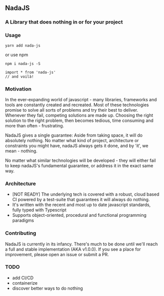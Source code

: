 ## NadaJS
### A Library that does nothing in or for your project

### Usage

```
yarn add nada-js
```

or use npm

```
npm i nada-js -S
```

```
import * from 'nada-js'
// and voilà!
```

### Motivation
In the ever-expanding world of javascript - many libraries, frameworks and tools are constantly created and recreated.
Most of these technologies promise to solve all sorts of problems and try their best to deliver.
Whenever they fail, competing solutions are made up.
Choosing the right solution to the right problem, then becomes tedious, time consuming and more than often - frustrating.

NadaJS gives a single guarantee: Aside from taking space, it will do absolutely nothing.
No matter what kind of project, architecture or constraints you might have, nadaJS always gets it done, and by 'it', we mean - nothing. 

No matter what similar technologies will be developed - they will either fail to keep nadaJS's fundamental guarantee, or address it in the exact same way. 

### Architecture
- [NOT READY] The underlying tech is covered with a robust, cloud based CI powered by a test-suite that guarantees it will always do nothing.
- It's written with the recent and most up to date javascript standards, fully typed with Typescript
- Supports object-oriented, procedural and functional programming paradigms

### Contributing
NadaJS is currently in its infancy.
There's much to be done until we'll reach a full and stable implementation (AKA v1.0.0).
If you see a place for improvement, please open an issue or submit a PR.

### TODO
- add CI/CD
- containerize
- discover better ways to do nothing
